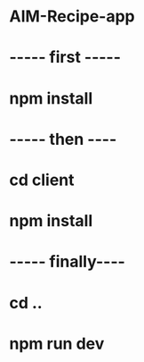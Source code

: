 # AIM-Recipe-app


# ----- first ----- 
# npm install 

# ----- then ----
# cd client
# npm install

# ----- finally----
#  cd ..
# npm run dev
